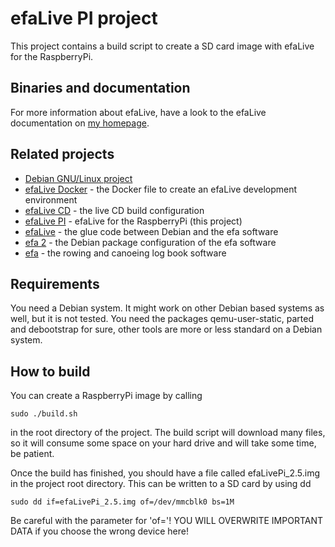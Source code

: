 # efaLive PI project

This project contains a build script to create a SD card image with efaLive for the RaspberryPi.

## Binaries and documentation

For more information about efaLive, have a look to the efaLive documentation on [my homepage](http://www.hannay.de/index.php/efalive).

## Related projects
* [Debian GNU/Linux project](http://www.debian.-org/)
* [efaLive Docker](https://github.com/efalive/efalive_docker) - the Docker file to create an efaLive development environment
* [efaLive CD](https://github.com/efalive/efalive_cd) - the live CD build configuration
* [efaLive PI](https://github.com/efalive/efalive_pi) - efaLive for the RaspberryPi (this project)
* [efaLive](https://github.com/efalive/efalive) - the glue code between Debian and the efa software
* [efa 2](https://github.com/efalive/efa2) - the Debian package configuration of the efa software
* [efa](http://efa.nmichael.de/) - the rowing and canoeing log book software

## Requirements
You need a Debian system. It might work on other Debian based systems as well, but it is not tested. You need the packages qemu-user-static, parted and debootstrap for sure, other tools are more or less standard on a Debian system.

## How to build
You can create a RaspberryPi image by calling

```shell
sudo ./build.sh
```

in the root directory of the project. The build script will download many files, so it will consume some space on your hard drive and will take some time, be patient.

Once the build has finished, you should have a file called efaLivePi_2.5.img in the project root directory. This can be written to a SD card by using dd

```shell
sudo dd if=efaLivePi_2.5.img of=/dev/mmcblk0 bs=1M
```

Be careful with the parameter for 'of='! YOU WILL OVERWRITE IMPORTANT DATA if you choose the wrong device here!

